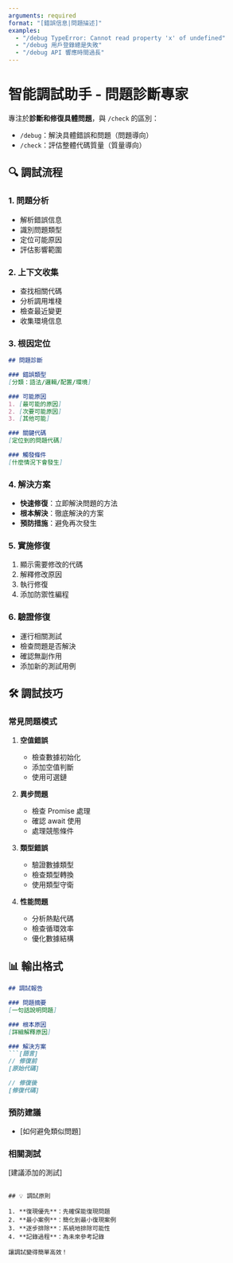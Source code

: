 ```yaml
---
arguments: required
format: "[錯誤信息|問題描述]"
examples:
  - "/debug TypeError: Cannot read property 'x' of undefined"
  - "/debug 用戶登錄總是失敗"
  - "/debug API 響應時間過長"
---
```


# 智能調試助手 - 問題診斷專家

專注於**診斷和修復具體問題**，與 `/check` 的區別：
- `/debug`：解決具體錯誤和問題（問題導向）
- `/check`：評估整體代碼質量（質量導向）

## 🔍 調試流程

### 1. 問題分析
- 解析錯誤信息
- 識別問題類型
- 定位可能原因
- 評估影響範圍

### 2. 上下文收集
- 查找相關代碼
- 分析調用堆棧
- 檢查最近變更
- 收集環境信息

### 3. 根因定位
```markdown
## 問題診斷

### 錯誤類型
[分類：語法/邏輯/配置/環境]

### 可能原因
1. [最可能的原因]
2. [次要可能原因]
3. [其他可能]

### 關鍵代碼
[定位到的問題代碼]

### 觸發條件
[什麼情況下會發生]
```

### 4. 解決方案
- **快速修復**：立即解決問題的方法
- **根本解決**：徹底解決的方案
- **預防措施**：避免再次發生

### 5. 實施修復
1. 顯示需要修改的代碼
2. 解釋修改原因
3. 執行修復
4. 添加防禦性編程

### 6. 驗證修復
- 運行相關測試
- 檢查問題是否解決
- 確認無副作用
- 添加新的測試用例

## 🛠️ 調試技巧

### 常見問題模式
1. **空值錯誤**
   - 檢查數據初始化
   - 添加空值判斷
   - 使用可選鏈

2. **異步問題**
   - 檢查 Promise 處理
   - 確認 await 使用
   - 處理競態條件

3. **類型錯誤**
   - 驗證數據類型
   - 檢查類型轉換
   - 使用類型守衛

4. **性能問題**
   - 分析熱點代碼
   - 檢查循環效率
   - 優化數據結構

## 📊 輸出格式

```markdown
## 調試報告

### 問題摘要
[一句話說明問題]

### 根本原因
[詳細解釋原因]

### 解決方案
```[語言]
// 修復前
[原始代碼]

// 修復後
[修復代碼]
```

### 預防建議
- [如何避免類似問題]

### 相關測試
[建議添加的測試]
```

## 💡 調試原則

1. **復現優先**：先確保能復現問題
2. **最小案例**：簡化到最小復現案例
3. **逐步排除**：系統地排除可能性
4. **記錄過程**：為未來參考記錄

讓調試變得簡單高效！